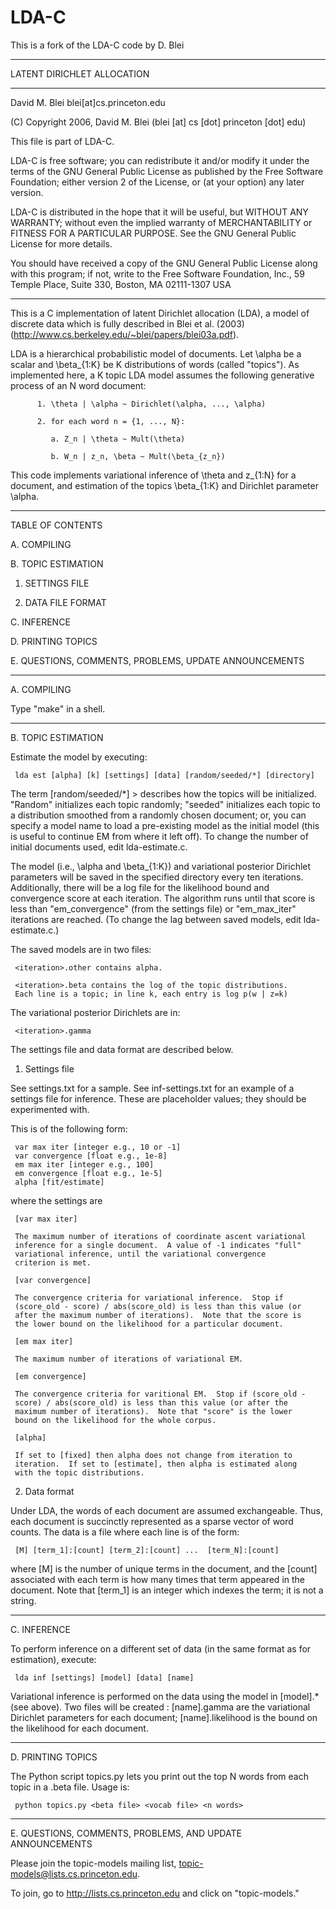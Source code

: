 LDA-C
=====

This is a fork of the LDA-C code by D. Blei

***************************
LATENT DIRICHLET ALLOCATION
***************************

David M. Blei
blei[at]cs.princeton.edu

(C) Copyright 2006, David M. Blei (blei [at] cs [dot] princeton [dot] edu)

This file is part of LDA-C.

LDA-C is free software; you can redistribute it and/or modify it under
the terms of the GNU General Public License as published by the Free
Software Foundation; either version 2 of the License, or (at your
option) any later version.

LDA-C is distributed in the hope that it will be useful, but WITHOUT
ANY WARRANTY; without even the implied warranty of MERCHANTABILITY or
FITNESS FOR A PARTICULAR PURPOSE.  See the GNU General Public License
for more details.

You should have received a copy of the GNU General Public License
along with this program; if not, write to the Free Software
Foundation, Inc., 59 Temple Place, Suite 330, Boston, MA 02111-1307
USA

------------------------------------------------------------------------

This is a C implementation of latent Dirichlet allocation (LDA), a
model of discrete data which is fully described in Blei et al. (2003)
(http://www.cs.berkeley.edu/~blei/papers/blei03a.pdf).

LDA is a hierarchical probabilistic model of documents.  Let \alpha be
a scalar and \beta_{1:K} be K distributions of words (called "topics").
As implemented here, a K topic LDA model assumes the following
generative process of an N word document:

          1. \theta | \alpha ~ Dirichlet(\alpha, ..., \alpha)

          2. for each word n = {1, ..., N}:

             a. Z_n | \theta ~ Mult(\theta)

             b. W_n | z_n, \beta ~ Mult(\beta_{z_n})

This code implements variational inference of \theta and z_{1:N} for a
document, and estimation of the topics \beta_{1:K} and Dirichlet
parameter \alpha.

------------------------------------------------------------------------


TABLE OF CONTENTS


A. COMPILING

B. TOPIC ESTIMATION

   1. SETTINGS FILE

   2. DATA FILE FORMAT

C. INFERENCE

D. PRINTING TOPICS

E. QUESTIONS, COMMENTS, PROBLEMS, UPDATE ANNOUNCEMENTS


------------------------------------------------------------------------

A. COMPILING

Type "make" in a shell.


------------------------------------------------------------------------

B. TOPIC ESTIMATION

Estimate the model by executing:

     lda est [alpha] [k] [settings] [data] [random/seeded/*] [directory]

The term [random/seeded/*] > describes how the topics will be
initialized.  "Random" initializes each topic randomly; "seeded"
initializes each topic to a distribution smoothed from a randomly
chosen document; or, you can specify a model name to load a
pre-existing model as the initial model (this is useful to continue EM
from where it left off).  To change the number of initial documents
used, edit lda-estimate.c.

The model (i.e., \alpha and \beta_{1:K}) and variational posterior
Dirichlet parameters will be saved in the specified directory every
ten iterations.  Additionally, there will be a log file for the
likelihood bound and convergence score at each iteration.  The
algorithm runs until that score is less than "em_convergence" (from
the settings file) or "em_max_iter" iterations are reached.  (To
change the lag between saved models, edit lda-estimate.c.)

The saved models are in two files:

     <iteration>.other contains alpha.

     <iteration>.beta contains the log of the topic distributions.
     Each line is a topic; in line k, each entry is log p(w | z=k)

The variational posterior Dirichlets are in:

     <iteration>.gamma

The settings file and data format are described below.


1. Settings file

See settings.txt for a sample.  See inf-settings.txt for an example of
a settings file for inference.  These are placeholder values; they
should be experimented with.

This is of the following form:

     var max iter [integer e.g., 10 or -1]
     var convergence [float e.g., 1e-8]
     em max iter [integer e.g., 100]
     em convergence [float e.g., 1e-5]
     alpha [fit/estimate]

where the settings are

     [var max iter]

     The maximum number of iterations of coordinate ascent variational
     inference for a single document.  A value of -1 indicates "full"
     variational inference, until the variational convergence
     criterion is met.

     [var convergence]

     The convergence criteria for variational inference.  Stop if
     (score_old - score) / abs(score_old) is less than this value (or
     after the maximum number of iterations).  Note that the score is
     the lower bound on the likelihood for a particular document.

     [em max iter]

     The maximum number of iterations of variational EM.

     [em convergence]

     The convergence criteria for varitional EM.  Stop if (score_old -
     score) / abs(score_old) is less than this value (or after the
     maximum number of iterations).  Note that "score" is the lower
     bound on the likelihood for the whole corpus.

     [alpha]

     If set to [fixed] then alpha does not change from iteration to
     iteration.  If set to [estimate], then alpha is estimated along
     with the topic distributions.


2. Data format

Under LDA, the words of each document are assumed exchangeable.  Thus,
each document is succinctly represented as a sparse vector of word
counts. The data is a file where each line is of the form:

     [M] [term_1]:[count] [term_2]:[count] ...  [term_N]:[count]

where [M] is the number of unique terms in the document, and the
[count] associated with each term is how many times that term appeared
in the document.  Note that [term_1] is an integer which indexes the
term; it is not a string.


------------------------------------------------------------------------

C. INFERENCE

To perform inference on a different set of data (in the same format as
for estimation), execute:

     lda inf [settings] [model] [data] [name]

Variational inference is performed on the data using the model in
[model].* (see above).  Two files will be created : [name].gamma are
the variational Dirichlet parameters for each document;
[name].likelihood is the bound on the likelihood for each document.


------------------------------------------------------------------------

D. PRINTING TOPICS

The Python script topics.py lets you print out the top N
words from each topic in a .beta file.  Usage is:

     python topics.py <beta file> <vocab file> <n words>


------------------------------------------------------------------------

E. QUESTIONS, COMMENTS, PROBLEMS, AND UPDATE ANNOUNCEMENTS

Please join the topic-models mailing list,
topic-models@lists.cs.princeton.edu.

To join, go to http://lists.cs.princeton.edu and click on
"topic-models."
